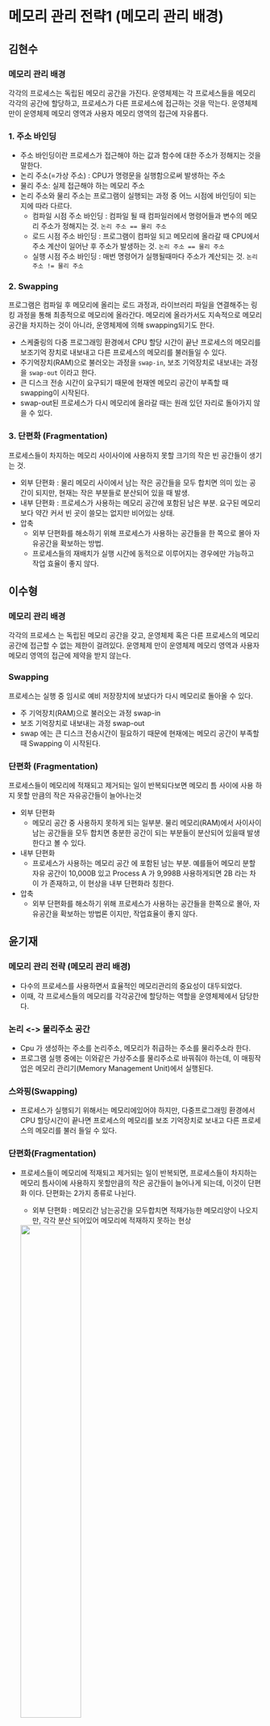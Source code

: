 # 메모리 관리 전략1 (메모리 관리 배경)

## 김현수

### 메모리 관리 배경

각각의 프로세스는 독립된 메모리 공간을 가진다.
운영체제는 각 프로세스들을 메모리 각각의 공간에 할당하고, 프로세스가 다른 프로세스에 접근하는 것을 막는다.
운영체제만이 운영체제 메모리 영역과 사용자 메모리 영역의 접근에 자유롭다.

### 1. 주소 바인딩
- 주소 바인딩이란 프로세스가 접근해야 하는 값과 함수에 대한 주소가 정해지는 것을 말한다.
- 논리 주소(=가상 주소) : CPU가 명령문을 실행함으로써 발생하는 주소
- 물리 주소: 실제 접근해야 하는 메모리 주소
- 논리 주소와 물리 주소는 프로그램이 실행되는 과정 중 어느 시점에 바인딩이 되는지에 따라 다르다.
	- 컴파일 시점 주소 바인딩 : 컴파일 될 때 컴파일러에서 명령어들과 변수의 메모리 주소가 정해지는 것. `논리 주소 == 물리 주소`
	- 로드 시점 주소 바인딩 : 프로그램이 컴파일 되고 메모리에 올라갈 때 CPU에서 주소 계산이 일어난 후 주소가 발생하는 것. `논리 주소 == 물리 주소`
	- 실행 시점 주소 바인딩 : 매번 명령어가 실행될때마다 주소가 계산되는 것. `논리 주소 != 물리 주소`
	
### 2. Swapping
프로그램은 컴파일 후 메모리에 올리는 로드 과정과, 라이브러리 파일을 연결해주는 링킹 과정을 통해 최종적으로 메모리에 올라간다. 메모리에 올라가서도 지속적으로 메모리 공간을 차지하는 것이 아니라, 운영체제에 의해 swapping되기도 한다.

- 스케줄링의 다중 프로그래밍 환경에서 CPU 할당 시간이 끝난 프로세스의 메모리를 보조기억 장치로 내보내고 다른 프로세스의 메모리를 불러들일 수 있다.
- 주기억장치(RAM)으로 불러오는 과정을 `swap-in`, 보조 기억장치로 내보내는 과정을 `swap-out` 이라고 한다.
- 큰 디스크 전송 시간이 요구되기 때문에 현재엔 메모리 공간이 부족할 때 swapping이 시작된다.
- swap-out된 프로세스가 다시 메모리에 올라갈 때는 원래 있던 자리로 돌아가지 않을 수 있다.

### 3. 단편화 (Fragmentation)

프로세스들이 차지하는 메모리 사이사이에 사용하지 못할 크기의 작은 빈 공간들이 생기는 것.

- 외부 단편화 : 물리 메모리 사이에서 남는 작은 공간들을 모두 합치면 의미 있는 공간이 되지만, 현재는 작은 부분들로 분산되어 있을 때 발생.
- 내부 단편화 : 프로세스가 사용하는 메모리 공간에 포함된 남은 부분. 요구된 메모리 보다 약간 커서 빈 곳이 쓸모는 없지만 비어있는 상태.
- 압축
  - 외부 단편화를 해소하기 위해 프로세스가 사용하는 공간들을 한 쪽으로 몰아 자유공간을 확보하는 방법. 
  - 프로세스들의 재배치가 실행 시간에 동적으로 이루어지는 경우에만 가능하고 작업 효율이 좋지 않다.


## 이수형

### 메모리 관리 배경

각각의 프로세스 는 독립된 메모리 공간을 갖고, 운영체제 혹은 다른 프로세스의 메모리 공간에 접근할 수 없는 제한이 걸려있다.
운영체제 만이 운영체제 메모리 영역과 사용자 메모리 영역의 접근에 제약을 받지 않는다.

### Swapping

프로세스는 실행 중 임시로 예비 저장장치에 보냈다가 다시 메모리로 돌아올 수 있다.

- 주 기억장치(RAM)으로 불러오는 과정 swap-in
- 보조 기억장치로 내보내는 과정 swap-out
- swap 에는 큰 디스크 전송시간이 필요하기 때문에 현재에는 메모리 공간이 부족할때 Swapping 이 시작된다.

### 단편화 (Fragmentation) 

프로세스들이 메모리에 적재되고 제거되는 일이 반복되다보면 메모리 틈 사이에 사용 하지 못할 만큼의 작은 자유공간들이 늘어나는것

- 외부 단편화
  - 메모리 공간 중 사용하지 못하게 되는 일부분. 물리 메모리(RAM)에서 사이사이 남는 공간들을 모두 합치면 충분한 공간이 되는 부분들이 분산되어 있을때 발생한다고 볼 수 있다.
- 내부 단편화
  - 프로세스가 사용하는 메모리 공간 에 포함된 남는 부분. 예를들어 메모리 분할 자유 공간이 10,000B 있고 Process A 가 9,998B 사용하게되면 2B 라는 차이 가 존재하고, 이 현상을 내부 단편화라 칭한다. 
- 압축 
  - 외부 단편화를 해소하기 위해 프로세스가 사용하는 공간들을 한쪽으로 몰아, 자유공간을 확보하는 방법론 이지만, 작업효율이 좋지 않다.

## 윤기재

### 메모리 관리 전략 (메모리 관리 배경)

- 다수의 프로세스를 사용하면서 효율적인 메모리관리의 중요성이 대두되었다.
- 이때, 각 프로세스들의 메모리를 각각공간에 할당하는 역할을 운영체제에서 담당한다.

### 논리 <-> 물리주소 공간

- Cpu 가 생성하는 주소를 논리주소, 메모리가 취급하는 주소를 물리주소라 한다.
- 프로그램 실행 중에는 이와같은 가상주소를 물리주소로 바꿔줘야 하는데, 이 매핑작업은 메모리 관리기(Memory Management Unit)에서 실행된다.

### 스와핑(Swapping)
- 프로세스가 실행되기 위해서는 메모리에있어야 하지만, 다중프로그래밍 환경에서  CPU 할당시간이 끝나면 프로세스의 메모리를 보조 기억장치로 보내고 다른 프로세스의 메모리를 불러 들일 수 있다.

### 단편화(Fragmentation)
- 프로세스들이 메모리에 적재되고 제거되는 일이 반복되면, 프로세스들이 차지하는 메모리 틈사이에 사용하지 못할만큼의 작은 공간들이 늘어나게 되는데, 이것이 단편화 이다. 단편화는 2가지 종류로 나뉜다.
    - 외부 단편화 : 메모리간 남는공간을 모두합치면 적재가능한 메모리양이 나오지만, 각각 분산 되어있어 메모리에 적재하지 못하는 현상
    <img src = "https://user-images.githubusercontent.com/37038119/135719424-19f53880-a80a-4957-8666-005ea66fe120.jpg" width="50%" height="50%">

    - 내부 단편화 : 프로세스사용간 메모리에 남는부분.
    <img src = "https://user-images.githubusercontent.com/37038119/135719427-8a20e08b-8009-44b1-9a91-9b2723011f64.jpg" width="30%" height="30%">



## 우지현

### 메모리 관리 배경

각각의 프로세스는 독립된 메모리 공간을 가지고, 운영체제 혹은 다른 프로세스의 메모리 공간에 접근할 수 있는 제한이 걸려있다. 단지, **운영체제**만이 운영체제 메모리 영역과 사용자 메모리 영역의 접근에 제약을 받지 않는다.

### 논리 vs 물리 주소 공간

<img src="https://user-images.githubusercontent.com/37646197/119652673-61644b00-be61-11eb-858b-b7a04801f00e.PNG" width="500" height="300">

CPU가 생성하는 주소를 논리 주소(Logical Address), 메모리가 취급하는 주소를 물리 주소(Physical Address)라 한다. 프로그램 실행 중에는 이와 같은 가상 주소를 물리 주소로 바꿔줘야 하는데, 이 매핑 작업을 메모리 관리기(Memory Management Unit)에서 실행한다.

### Swapping (스와핑)

프로세스가 실행되기 위해서는 메모리에 있어야 하지만, 프로세스는 실행 중에 임시로 예비저장장치(backup store)에 내보내졌다가 실행을 계속하기 위해 다시 메모리로 돌아올 수 있다. 보통 예비저장장치는 속도가 빠른 디스크를 사용한다. 저장장치의 크기는 모든 사용자 메모리 이미지를 저장할 수 있을 정도로 커야하며, 메모리 이미지에 대한 직접 접근이 가능하다. 

![swapping 과정](https://mblogthumb-phinf.pstatic.net/MjAxOTA4MTdfMTQ5/MDAxNTY2MDA5ODc2OTEw.YPE34xyH7dWIO3zZ7RPZ069uGU44qV66o1MVaGZOOmYg.yt4Yrna18d_whYtB16j-5ThGV9fOZmNmOMhNzLhqHfgg.PNG.bisu1532/gfdsfdasda.PNG?type=w800)

- `swap in` : 원하는 프로세스를 주 기억장치(RAM)으로 불러오는 과정
- `swap out` : 현재 메모리에 적재된 프로세스들을 보조 기억장치로 내보내는 과정
- `swap`에는 큰 디스크 전송시간이 필요하기 때문에 현재에는 메모리 공간이 부족할 때 swapping이 시작된다.
- 상당한 Context-switching time이 발생한다.

### Fragmentation (단편화)

프로세스들이 메모리에 적재되고 제거되는 일이 반복되다 보면, 프로세스들이 차지하는 메모리 틈 사이에 사용하지 못할 만큼의 작은 자유공간들이 늘어나게 되는데, 이것이 **단편화**이다. 단편화는 외부 단편화와 내부 단편화로 나뉜다.

![Fragmentation](https://i.stack.imgur.com/dSWgj.gif)

- External Fragmentation(외부 단편화)
  - 메모리 공간 중 사용하지 못하게 되는 일부분
  - 물리 메모리(RAM)에서 사이사이 남는 공간들을 모두 합치면 충분한 공간이 되는 부분들이 분산되어 있을 때 발생한다고 볼 수 있다.
- Internal Fragmentation (내부 단편화)
  - 프로세스가 사용하는 메모리 공간에 포함된 남는 부분
  - 예를 들어 메모리 분할 자유 공간이 10,000B 있고 Process A가 9,9998B 사용하게 되면 2B라는 차이가 존재하고, 이 현상을 내부 단편화라 칭한다.

#### Compaction(압축)

<img src="https://exploringbits.com/wp-content/uploads/2021/01/Compaction-in-operating-system.png?ezimgfmt=ng:webp/ngcb3" width="500" height="300">

외부 단편화를 해소하기 위해 프로세스가 사용하는 공간들을 한쪽으로 몰아 자유공간을 확보하는 방법론이지만 작업효율이 좋지 않다.

## 김민수

### 메모리 관리 배경

- 운영체제와 시스템을 보호하기위해 독립된 메모리 공간을 보장해야한다
- 프로그램이 사용하는 메모리가 점차 커지며 한정된 자원인 메모리를 효율적으로 관리해야한다

### 논리적 vs 물리적 주소

- 논리적 주소
  - 각 프로세스마다 0번지부터 시작
  - cpu는 **<u>논리적 주소</u>**를 바라봄
- 물리적 주소
  - 메모리에 실제 올라가는 위치

### 주소 바인딩 - 프로그램 순서에 따른 바인딩

주소변환은 순전히 하드웨어의 임무, 운영체제는 주소변환에 관여하지 않음

1. **소스코드**

   + 컴파일 타임 바인딩

     컴파일 타임 시에 물리 주소 할당, 현재 os는 사용 안함

2. **실행파일**

   - 로드 타임 바인딩

     프로그램 실행 전에 물리 주소 할당, 컴파일러가 재배치 가능한 코드를 생성한 경우 가능

3. **실행시작**

   - 런타임 바인딩

     실행 중에도 메모리 위치 이동 가능

     cpu가 주소를 참조할 때 마다 바인딩 점검, 하드웨어 지원 필요(base & limit register, **MMU**)

### 스와핑

- 스와핑
  - 프로세스를 일시적으로 메모리에서 백킹 스토어로 내보내는 것
- 백킹 스토어(swap area)
  - 디스크: 많은 사용자의 프로세스 이미지를 담을 만큼 충분히 빠르고 큰 저장 공간
- 스왑 인 / 아웃
  - 주로 중기 스케줄러에 의해 아웃시킬 프로세스 선정
  - 우선순위에 따른 관리
  - 효율적인 관리를 위해 런타임 바인딩이 지원돼야함

### 메모리 할당 및 단편화

- 메모리 연속할당

  - 고정 분할 방식(Fixed partition allocation)

    - 물리적 메모리를 n개의 영구적 분할로 나눔

    - 분할 크기가 같은 / 다른 방식 존재

    - 분할당 하나의 프로그램 적재

    - 융통성 없음 - 동시에 메모리에 로드되는 프로그램의 수 고정, 최대 수행가능 프로그램 크기 제한

    - 내부, 외부 조각 발생

      <img src="https://user-images.githubusercontent.com/80962918/135788942-17dd64e4-6c76-4aa3-a893-770d9cf37bd6.png" alt="그림1" width="300" height="500" />

      

  - 가변 분할 방식(Variable partition allocation)

    - 프로그램 크기를 고려해서 할당

    - 분할의 크기, 개수가 동적으로 변함

    - 관리 기법 필요

    - 외부 단편화 발생

      <img src="https://user-images.githubusercontent.com/80962918/135794749-6611012a-a556-42e0-994e-4b46f4d9a2d7.png" alt="그림2" width="300" height="500" />

- 메모리 비연속 할당

  - paging
  - segmentation
  - paging segmentation


